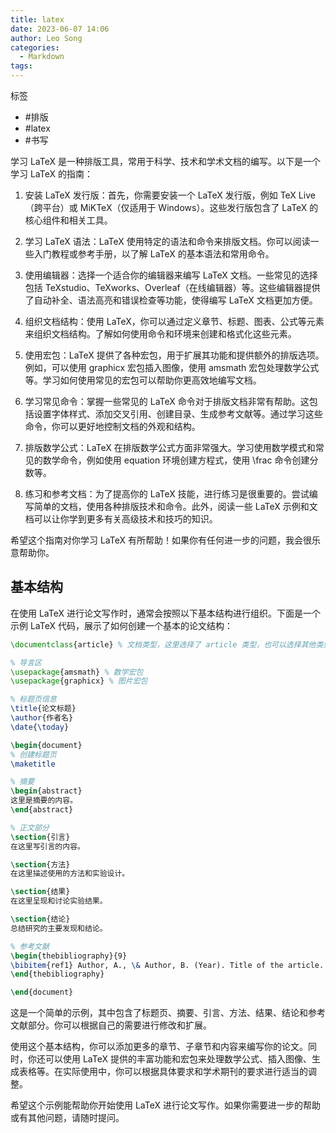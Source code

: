```yaml
---
title: latex
date: 2023-06-07 14:06
author: Leo Song
categories:
  - Markdown
tags:
---
```


标签

- #排版
- #latex
- #书写 

学习 LaTeX 是一种排版工具，常用于科学、技术和学术文档的编写。以下是一个学习 LaTeX 的指南：

1. 安装 LaTeX 发行版：首先，你需要安装一个 LaTeX 发行版，例如 TeX Live（跨平台）或 MiKTeX（仅适用于 Windows）。这些发行版包含了 LaTeX 的核心组件和相关工具。

2. 学习 LaTeX 语法：LaTeX 使用特定的语法和命令来排版文档。你可以阅读一些入门教程或参考手册，以了解 LaTeX 的基本语法和常用命令。

3. 使用编辑器：选择一个适合你的编辑器来编写 LaTeX 文档。一些常见的选择包括 TeXstudio、TeXworks、Overleaf（在线编辑器）等。这些编辑器提供了自动补全、语法高亮和错误检查等功能，使得编写 LaTeX 文档更加方便。

4. 组织文档结构：使用 LaTeX，你可以通过定义章节、标题、图表、公式等元素来组织文档结构。了解如何使用命令和环境来创建和格式化这些元素。

5. 使用宏包：LaTeX 提供了各种宏包，用于扩展其功能和提供额外的排版选项。例如，可以使用 graphicx 宏包插入图像，使用 amsmath 宏包处理数学公式等。学习如何使用常见的宏包可以帮助你更高效地编写文档。

6. 学习常见命令：掌握一些常见的 LaTeX 命令对于排版文档非常有帮助。这包括设置字体样式、添加交叉引用、创建目录、生成参考文献等。通过学习这些命令，你可以更好地控制文档的外观和结构。

7. 排版数学公式：LaTeX 在排版数学公式方面非常强大。学习使用数学模式和常见的数学命令，例如使用 equation 环境创建方程式，使用 \frac 命令创建分数等。

8. 练习和参考文档：为了提高你的 LaTeX 技能，进行练习是很重要的。尝试编写简单的文档，使用各种排版技术和命令。此外，阅读一些 LaTeX 示例和文档可以让你学到更多有关高级技术和技巧的知识。

希望这个指南对你学习 LaTeX 有所帮助！如果你有任何进一步的问题，我会很乐意帮助你。

## 基本结构

在使用 LaTeX 进行论文写作时，通常会按照以下基本结构进行组织。下面是一个示例 LaTeX 代码，展示了如何创建一个基本的论文结构：

```latex
\documentclass{article} % 文档类型，这里选择了 article 类型，也可以选择其他类型如 report 或者 book

% 导言区
\usepackage{amsmath} % 数学宏包
\usepackage{graphicx} % 图片宏包

% 标题页信息
\title{论文标题}
\author{作者名}
\date{\today}

\begin{document}
% 创建标题页
\maketitle

% 摘要
\begin{abstract}
这里是摘要的内容。
\end{abstract}

% 正文部分
\section{引言}
在这里写引言的内容。

\section{方法}
在这里描述使用的方法和实验设计。

\section{结果}
在这里呈现和讨论实验结果。

\section{结论}
总结研究的主要发现和结论。

% 参考文献
\begin{thebibliography}{9}
\bibitem{ref1} Author, A., \& Author, B. (Year). Title of the article. Journal Name, Volume(Issue), Page numbers.
\end{thebibliography}

\end{document}
```

这是一个简单的示例，其中包含了标题页、摘要、引言、方法、结果、结论和参考文献部分。你可以根据自己的需要进行修改和扩展。

使用这个基本结构，你可以添加更多的章节、子章节和内容来编写你的论文。同时，你还可以使用 LaTeX 提供的丰富功能和宏包来处理数学公式、插入图像、生成表格等。在实际使用中，你可以根据具体要求和学术期刊的要求进行适当的调整。

希望这个示例能帮助你开始使用 LaTeX 进行论文写作。如果你需要进一步的帮助或有其他问题，请随时提问。

